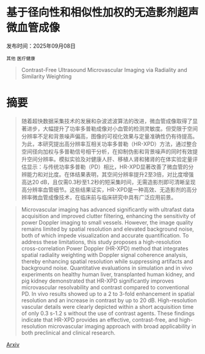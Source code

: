 # 基于径向性和相似性加权的无造影剂超声微血管成像

发布时间：2025年09月08日

`其他` `医疗健康`

> Contrast-Free Ultrasound Microvascular Imaging via Radiality and Similarity Weighting

# 摘要

> 随着超快数据采集技术的发展和杂波滤波算法的改进，微血管成像取得了显著进步，大幅提升了功率多普勒成像对小血管的检测灵敏度。但受限于空间分辨率不足和背景噪声偏高，图像的可视化效果与定量准确性仍有待提高。为此，本研究提出高分辨率互相关功率多普勒（HR-XPD）方法，通过整合空间径向加权与多普勒信号相干分析，在抑制伪影和背景噪声的同时有效提升空间分辨率。模拟实验及对健康人肝、移植人肾和猪肾的在体实验定量评估显示：与传统功率多普勒（PD）相比，HR-XPD显著改善了微血管的分辨能力和对比度。在体结果表明，其空间分辨率提升2至3倍，对比度增强高达20 dB，且仅需0.3秒至1.2秒的短采集时间，无需造影剂即可清晰呈现高分辨率血管细节。这些结果证实，HR-XPD是一种高效、无造影剂的高分辨率微血管成像技术，在临床前与临床研究中具有广泛应用前景。

> Microvascular imaging has advanced significantly with ultrafast data acquisition and improved clutter filtering, enhancing the sensitivity of power Doppler imaging to small vessels. However, the image quality remains limited by spatial resolution and elevated background noise, both of which impede visualization and accurate quantification. To address these limitations, this study proposes a high-resolution cross-correlation Power Doppler (HR-XPD) method that integrates spatial radiality weighting with Doppler signal coherence analysis, thereby enhancing spatial resolution while suppressing artifacts and background noise. Quantitative evaluations in simulation and in vivo experiments on healthy human liver, transplanted human kidney, and pig kidney demonstrated that HR-XPD significantly improves microvascular resolvability and contrast compared to conventional PD. In vivo results showed up to a 2 to 3-fold enhancement in spatial resolution and an increase in contrast by up to 20 dB. High-resolution vascular details were clearly depicted within a short acquisition time of only 0.3 s-1.2 s without the use of contrast agents. These findings indicate that HR-XPD provides an effective, contrast-free, and high-resolution microvascular imaging approach with broad applicability in both preclinical and clinical research.

[Arxiv](https://arxiv.org/abs/2509.07128)